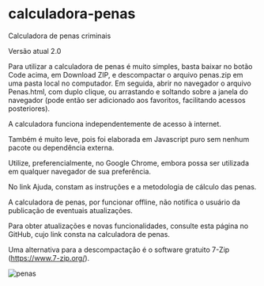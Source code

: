 # calculadora-penas

Calculadora de penas criminais

Versão atual 2.0

Para utilizar a calculadora de penas é muito simples, basta baixar no botão Code acima, em Download ZIP, e descompactar o arquivo penas.zip em uma pasta local no computador. Em seguida, abrir no navegador o arquivo Penas.html, com duplo clique, ou arrastando e soltando sobre a janela do navegador (pode então ser adicionado aos favoritos, facilitando acessos posteriores).

A calculadora funciona independentemente de acesso à internet.

Também é muito leve, pois foi elaborada em Javascript puro sem nenhum pacote ou dependência externa.

Utilize, preferencialmente, no Google Chrome, embora possa ser utilizada em qualquer navegador de sua preferência. 

No link Ajuda, constam as instruções e a metodologia de cálculo das penas.

A calculadora de penas, por funcionar offline, não notifica o usuário da publicação de eventuais atualizações. 

Para obter atualizações e novas funcionalidades, consulte esta página no GitHub, cujo link consta na calculadora de penas.

Uma alternativa para a descompactação é o software gratuito 7-Zip (https://www.7-zip.org/).

![penas](https://user-images.githubusercontent.com/55038339/158497633-b66bcc8a-803b-473a-9676-2ec7ebc826fb.png)

